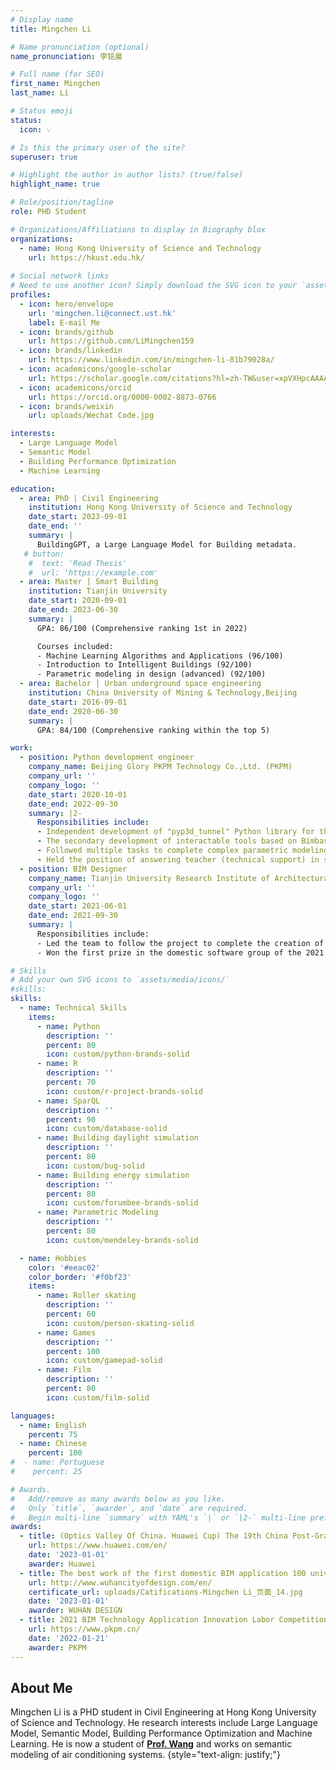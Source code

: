 ```yaml
---
# Display name
title: Mingchen Li

# Name pronunciation (optional)
name_pronunciation: 李铭晨

# Full name (for SEO)
first_name: Mingchen
last_name: Li

# Status emoji
status:
  icon: 💡

# Is this the primary user of the site?
superuser: true

# Highlight the author in author lists? (true/false)
highlight_name: true

# Role/position/tagline
role: PHD Student

# Organizations/Affiliations to display in Biography blox
organizations:
  - name: Hong Kong University of Science and Technology
    url: https://hkust.edu.hk/
    
# Social network links
# Need to use another icon? Simply download the SVG icon to your `assets/media/icons/` folder.
profiles:
  - icon: hero/envelope
    url: 'mingchen.li@connect.ust.hk'
    label: E-mail Me
  - icon: brands/github
    url: https://github.com/LiMingchen159
  - icon: brands/linkedin
    url: https://www.linkedin.com/in/mingchen-li-81b79028a/
  - icon: academicons/google-scholar
    url: https://scholar.google.com/citations?hl=zh-TW&user=xpVXHpcAAAAJ
  - icon: academicons/orcid
    url: https://orcid.org/0000-0002-8873-0766
  - icon: brands/weixin
    url: uploads/Wechat Code.jpg

interests:
  - Large Language Model
  - Semantic Model
  - Building Performance Optimization
  - Machine Learning

education:
  - area: PhD | Civil Engineering
    institution: Hong Kong University of Science and Technology
    date_start: 2023-09-01
    date_end: ''
    summary: |
      BuildingGPT, a Large Language Model for Building metadata.
   # button:
    #  text: 'Read Thesis'
    #  url: 'https://example.com'
  - area: Master | Smart Building
    institution: Tianjin University
    date_start: 2020-09-01
    date_end: 2023-06-30
    summary: |
      GPA: 86/100 (Comprehensive ranking 1st in 2022)

      Courses included:
      - Machine Learning Algorithms and Applications (96/100)
      - Introduction to Intelligent Buildings (92/100)
      - Parametric modeling in design (advanced) (92/100)
  - area: Bachelor | Urban underground space engineering
    institution: China University of Mining & Technology,Beijing
    date_start: 2016-09-01
    date_end: 2020-06-30
    summary: |
      GPA: 84/100 (Comprehensive ranking within the top 5)

work:
  - position: Python development engineer
    company_name: Beijing Glory PKPM Technology Co.,Ltd. (PKPM)
    company_url: ''
    company_logo: ''
    date_start: 2020-10-01
    date_end: 2022-09-30
    summary: |2-
      Responsibilities include:
      - Independent development of "pyp3d_tunnel" Python library for the project;
      - The secondary development of interactable tools based on Bimbase and PYP3D libraries;
      - Followed multiple tasks to complete complex parametric modeling work;
      - Held the position of answering teacher (technical support) in several competitions;
  - position: BIM Designer
    company_name: Tianjin University Research Institute of Architectural Design and Urban Planning Co.,Ltd. (AATU)
    company_url: ''
    company_logo: ''
    date_start: 2021-06-01
    date_end: 2021-09-30
    summary: |
      Responsibilities include:
      - Led the team to follow the project to complete the creation of architecture, structure, and comprehensive pipeline model in the BIM model;
      - Won the first prize in the domestic software group of the 2021 BIM Technology Application Innovation Labor Competition based on the project.

# Skills
# Add your own SVG icons to `assets/media/icons/`
#skills:
skills:
  - name: Technical Skills
    items:
      - name: Python
        description: ''
        percent: 80
        icon: custom/python-brands-solid
      - name: R
        description: ''
        percent: 70
        icon: custom/r-project-brands-solid
      - name: SparQL
        description: ''
        percent: 90
        icon: custom/database-solid
      - name: Building daylight simulation
        description: ''
        percent: 80
        icon: custom/bug-solid
      - name: Building energy simulation
        description: ''
        percent: 80
        icon: custom/forumbee-brands-solid
      - name: Parametric Modeling
        description: ''
        percent: 80
        icon: custom/mendeley-brands-solid

  - name: Hobbies
    color: '#eeac02'
    color_border: '#f0bf23'
    items:
      - name: Roller skating
        description: ''
        percent: 60
        icon: custom/person-skating-solid
      - name: Games
        description: ''
        percent: 100
        icon: custom/gamepad-solid
      - name: Film
        description: ''
        percent: 80
        icon: custom/film-solid

languages:
  - name: English
    percent: 75
  - name: Chinese
    percent: 100
#  - name: Portuguese
#    percent: 25

# Awards.
#   Add/remove as many awards below as you like.
#   Only `title`, `awarder`, and `date` are required.
#   Begin multi-line `summary` with YAML's `|` or `|2-` multi-line prefix and indent 2 spaces below.
awards:
  - title: (Optics Valley Of China. Huawei Cup) The 19th China Post-Graduate Mathematical Contest in Modeling
    url: https://www.huawei.com/en/
    date: '2023-01-01'
    awarder: Huawei
  - title: The best work of the first domestic BIM application 100 universities invitations (Leader)
    url: http://www.wuhancityofdesign.com/en/
    certificate_url: uploads/Catifications-Mingchen Li_页面_14.jpg
    date: '2023-01-01'
    awarder: WUHAN DESIGN
  - title: 2021 BIM Technology Application Innovation Labor Competition Domestic Software Group (Leader)
    url: https://www.pkpm.cn/
    date: '2022-01-21'
    awarder: PKPM
---
```


## About Me

Mingchen Li is a PHD student in Civil Engineering at Hong Kong University of Science and Technology. He research interests include Large Language Model, Semantic Model, Building Performance Optimization and Machine Learning. He is now a student of **[Prof. Wang](https://walterzwang.github.io/)** and works on semantic modeling of air conditioning systems.
{style="text-align: justify;"}